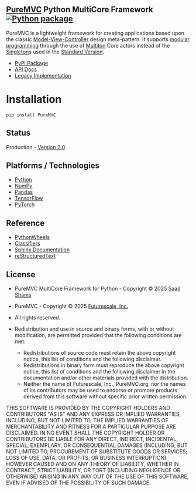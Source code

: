 ## [PureMVC](http://puremvc.github.com/) Python MultiCore Framework [![Python package](https://github.com/PureMVC/puremvc-python-multicore-framework/actions/workflows/python-package.yml/badge.svg)](https://github.com/PureMVC/puremvc-python-multicore-framework/actions/workflows/python-package.yml)

PureMVC is a lightweight framework for creating applications based upon the classic [Model-View-Controller](http://en.wikipedia.org/wiki/Model-view-controller) design meta-pattern. It supports [modular programming](http://en.wikipedia.org/wiki/Modular_programming) through the use of [Multiton](http://en.wikipedia.org/wiki/Multiton) Core actors instead of the [Singleton](http://en.wikipedia.org/wiki/Singleton_pattern)s used in the [Standard Version](https://github.com/PureMVC/puremvc-python-standard-framework/wiki).

* [PyPI Package](https://pypi.org/project/PureMVC/)
* [API Docs](https://puremvc.org/pages/docs/Python/multicore)
* [Legacy Implementation](https://github.com/PureMVC/puremvc-python-multicore-framework/tree/1.0.1)

# Installation

```commandline
pip install PureMVC
```
<!---
Development: pip install -e .
Testing: pytest test/
Build: python -m build
Publish: twine upload dist/*

Documentation: Generate
mkdir docs && cd docs && sphinx-quickstart --sep -p PureMVC -a "Saad Shams" -v "2.0.0" -r "BSD 3-Clause License" -l "en"
cd ../ && sphinx-apidoc -o docs/source src/puremvc && cd docs && make html && open build/html/index.html && cd ..

Documentation: Update
sphinx-apidoc -o docs/source src/puremvc --force && cd docs && make html && open build/html/index.html && cd ..

conf.py
import os
import sys
sys.path.insert(0, os.path.abspath(os.path.join(os.path.dirname(__file__), '..', '..', 'src')))
extensions = ['sphinx.ext.autodoc']
html_theme = 'sphinx_rtd_theme'

index.rst
13: modules
-->

## Status
Production - [Version 2.0](https://github.com/PureMVC/puremvc-python-multicore-framework/blob/master/VERSION)

## Platforms / Technologies
* [Python](http://en.wikipedia.org/wiki/Python_(programming_language))
* [NumPy](https://numpy.org)
* [Pandas](https://pandas.pydata.org)
* [TensorFlow](https://www.tensorflow.org)
* [PyTorch](https://pytorch.org)

## Reference

* [PythonWheels](https://pythonwheels.com)
* [Classifiers](https://pypi.org/classifiers/)
* [Sphinx Documentation](https://www.sphinx-doc.org/en/master/index.html)
* [reStructuredText](https://www.sphinx-doc.org/en/master/usage/restructuredtext/index.html)

## License
* PureMVC MultiCore Framework for Python - Copyright © 2025 [Saad Shams](https://www.linkedin.com/in/muizz/)
* PureMVC - Copyright © 2025 [Futurescale, Inc.](http://futurescale.com/)
* All rights reserved.

* Redistribution and use in source and binary forms, with or without modification, are permitted provided that the following conditions are met:

  * Redistributions of source code must retain the above copyright notice, this list of conditions and the following disclaimer.
  * Redistributions in binary form must reproduce the above copyright notice, this list of conditions and the following disclaimer in the documentation and/or other materials provided with the distribution.
  * Neither the name of Futurescale, Inc., PureMVC.org, nor the names of its contributors may be used to endorse or promote products derived from this software without specific prior written permission.

THIS SOFTWARE IS PROVIDED BY THE COPYRIGHT HOLDERS AND CONTRIBUTORS "AS IS" AND ANY EXPRESS OR IMPLIED WARRANTIES, INCLUDING, BUT NOT LIMITED TO, THE IMPLIED WARRANTIES OF MERCHANTABILITY AND FITNESS FOR A PARTICULAR PURPOSE ARE DISCLAIMED. IN NO EVENT SHALL THE COPYRIGHT HOLDER OR CONTRIBUTORS BE LIABLE FOR ANY DIRECT, INDIRECT, INCIDENTAL, SPECIAL, EXEMPLARY, OR CONSEQUENTIAL DAMAGES (INCLUDING, BUT NOT LIMITED TO, PROCUREMENT OF SUBSTITUTE GOODS OR SERVICES; LOSS OF USE, DATA, OR PROFITS; OR BUSINESS INTERRUPTION) HOWEVER CAUSED AND ON ANY THEORY OF LIABILITY, WHETHER IN CONTRACT, STRICT LIABILITY, OR TORT (INCLUDING NEGLIGENCE OR OTHERWISE) ARISING IN ANY WAY OUT OF THE USE OF THIS SOFTWARE, EVEN IF ADVISED OF THE POSSIBILITY OF SUCH DAMAGE.
